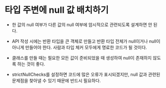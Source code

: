 # 타입 주변에 null 값 배치하기

- 한 값의 null 여부가 다른 값의 null 여부에 암시적으로 관련되도록 설계하면 안 된다.

- API 작성 시에는 반환 타입을 큰 객체로 만들고 반환 타입 전체가 null이거나 null이 아니게 만들어야 한다.
  사람과 타입 체커 모두에게 명료한 코드가 될 것이다.

- 클래스를 만들 때는 필요한 모든 값이 준비되었을 때 생성하여 null이 존재하지 않도록 하는 것이 좋다.

- strictNullChecks를 설정하면 코드에 많은 오류가 표시되겠지만, null 값과 관련된 문제점을 찾아낼 수 있기 때문에 반드시 필요하다.
